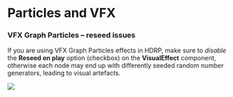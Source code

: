 # Particles and VFX

### VFX Graph Particles – reseed issues

If you are using VFX Graph Particles effects in HDRP, make sure to *disable* the **Reseed on play** option (checkbox) on the **VisualEffect** component, otherwise each node may end up with differently seeded random number generators, leading to visual artefacts.

![](images/component-visual-effect.png)
